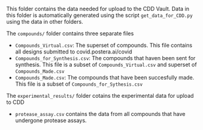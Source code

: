 This folder contains the data needed for upload to the CDD Vault. Data in this folder is automatically generated using the script `get_data_for_CDD.py` using the data in other folders.

The `compounds/` folder contains three separate files
- `Compounds_Virtual.csv`: The superset of compounds. This file contains all designs submitted to covid.postera.ai/covid
- `Compounds_for_Synthesis.csv`: The compounds that haven been sent for synthesis. This file is a subset of `Compounds_Virtual.csv` and superset of `Compounds_Made.csv`
- `Compounds_Made.csv`: The compounds that have been succesfully made. This file is a subset of `Compounds_for_Sythesis.csv`

The `experimental_results/` folder cotains the experimental data for upload to CDD
- `protease_assay.csv` contains the data from all compounds that have undergone protease assays.

